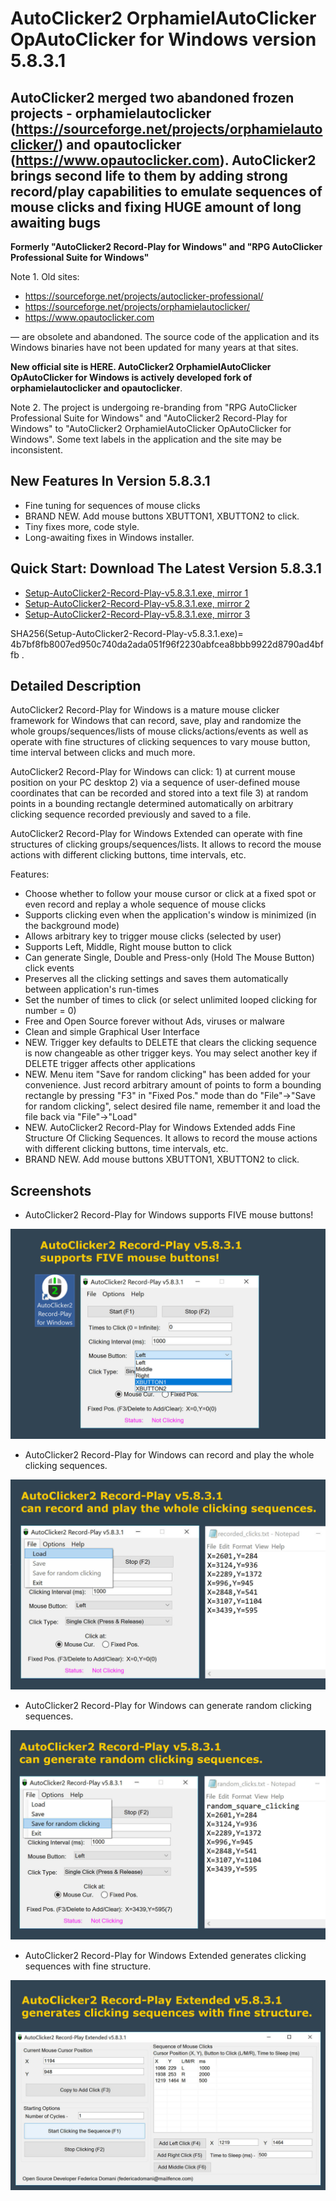 # AutoClicker2 OrphamielAutoClicker OpAutoClicker for Windows version 5.8.3.1

## AutoClicker2 merged two abandoned frozen projects - orphamielautoclicker (https://sourceforge.net/projects/orphamielautoclicker/) and opautoclicker (https://www.opautoclicker.com). AutoClicker2 brings second life to them by adding strong record/play capabilities to emulate sequences of mouse clicks and fixing HUGE amount of long awaiting bugs

**Formerly "AutoClicker2 Record-Play for Windows" and "RPG AutoClicker Professional Suite for Windows"**

Note 1. Old sites:
* https://sourceforge.net/projects/autoclicker-professional/
* https://sourceforge.net/projects/orphamielautoclicker/
* https://www.opautoclicker.com

— are obsolete and abandoned. The source code of the application and its Windows binaries have not been updated for many years at that sites.

**New official site is HERE. AutoClicker2 OrphamielAutoClicker OpAutoClicker for Windows is actively developed fork of orphamielautoclicker and opautoclicker**.

Note 2. The project is undergoing re-branding from "RPG AutoClicker Professional Suite for Windows" and "AutoClicker2 Record-Play for Windows" to "AutoClicker2 OrphamielAutoClicker OpAutoClicker for Windows". Some text labels in the application and the site may be inconsistent.

## New Features In Version 5.8.3.1

* Fine tuning for sequences of mouse clicks
* BRAND NEW. Add mouse buttons XBUTTON1, XBUTTON2 to click.
* Tiny fixes more, code style.
* Long-awaiting fixes in Windows installer.

## Quick Start: Download The Latest Version 5.8.3.1

* [Setup-AutoClicker2-Record-Play-v5.8.3.1.exe, mirror 1](https://ipfs.io/ipfs/QmcGCKDZP5YoMNhSxtHJ42Lr4rDtJ5pBdDixCBfzqHzCxx/Setup-AutoClicker2-Record-Play-v5.8.3.1.exe)
* [Setup-AutoClicker2-Record-Play-v5.8.3.1.exe, mirror 2](https://cloudflare-ipfs.com/ipfs/QmcGCKDZP5YoMNhSxtHJ42Lr4rDtJ5pBdDixCBfzqHzCxx/Setup-AutoClicker2-Record-Play-v5.8.3.1.exe)
* [Setup-AutoClicker2-Record-Play-v5.8.3.1.exe, mirror 3](https://ipfs.infura.io/ipfs/QmcGCKDZP5YoMNhSxtHJ42Lr4rDtJ5pBdDixCBfzqHzCxx/Setup-AutoClicker2-Record-Play-v5.8.3.1.exe)

SHA256(Setup-AutoClicker2-Record-Play-v5.8.3.1.exe)= 4b7bf8fb8007ed950c740da2ada051f96f2230abfcea8bbb9922d8790ad4bffb
.

## Detailed Description

AutoClicker2 Record-Play for Windows is a mature mouse clicker framework for Windows that can record, save, play and randomize the whole groups/sequences/lists of mouse clicks/actions/events as well as operate with fine structures of clicking sequences to vary mouse button, time interval between clicks and much more.

AutoClicker2 Record-Play for Windows can click: 1) at current mouse position on your PC desktop 2) via a sequence of user-defined mouse coordinates that can be recorded and stored into a text file 3) at random points in a bounding rectangle determined automatically on arbitrary clicking sequence recorded previously and saved to a file.

AutoClicker2 Record-Play for Windows Extended can operate with fine structures of clicking groups/sequences/lists. It allows to record the mouse actions with different clicking buttons, time intervals, etc.

Features:
* Choose whether to follow your mouse cursor or click at a fixed spot or even record and replay a whole sequence of mouse clicks
* Supports clicking even when the application's window is minimized (in the background mode)
* Allows arbitrary key to trigger mouse clicks (selected by user)
* Supports Left, Middle, Right mouse button to click
* Can generate Single, Double and Press-only (Hold The Mouse Button) click events
* Preserves all the clicking settings and saves them automatically between application's run-times
* Set the number of times to click (or select unlimited looped clicking for number = 0)
* Free and Open Source forever without Ads, viruses or malware
* Clean and simple Graphical User Interface
* NEW. Trigger key defaults to DELETE that clears the clicking sequence is now changeable as other trigger keys. You may select another key if DELETE trigger affects other applications
* NEW. Menu item "Save for random clicking" has been added for your convenience. Just record arbitrary amount of points to form a bounding rectangle by pressing "F3" in "Fixed Pos." mode than do "File"->"Save for random clicking", select desired file name, remember it and load the file back via "File"->"Load"
* NEW. AutoClicker2 Record-Play for Windows Extended adds Fine Structure Of Clicking Sequences. It allows to record the mouse actions with different clicking buttons, time intervals, etc.
* BRAND NEW. Add mouse buttons XBUTTON1, XBUTTON2 to click.

## Screenshots

* AutoClicker2 Record-Play for Windows supports FIVE mouse buttons!

![AutoClicker2 Record-Play for Windows supports FIVE mouse buttons!](screenshots_new/v5.8.3.1/RPGAutoClicker_screenshot_v5.8.3.1.jpg?raw=true)

* AutoClicker2 Record-Play for Windows can record and play the whole clicking sequences.

![AutoClicker2 Record-Play for Windows can record and play the whole clicking sequences.](screenshots_new/v5.8.3.1/RPGAutoClicker_screenshot_v5.8.3.1_group.jpg?raw=true)

* AutoClicker2 Record-Play for Windows can generate random clicking sequences.

![AutoClicker2 Record-Play for Windows can generate random clicking sequences.](screenshots_new/v5.8.3.1/RPGAutoClicker_screenshot_v5.8.3.1_random.jpg?raw=true)

* AutoClicker2 Record-Play for Windows Extended generates clicking sequences with fine structure.

![AutoClicker2 Record-Play for Windows Extended generates clicking sequences with fine structure.](screenshots_new/v5.8.3.1/RPGAutoClickerEx_screenshot_v5.8.3.1.jpg?raw=true)
